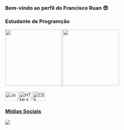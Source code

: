 ### Bem-vindo ao perfil do Francisco Ruan 😎

### Estudante de Programção

  <div>
    <a href="http://github.com/github">
    <img height="180em" src="https://github-readme-stats.vercel.app/api?username=franciscoruan&show_icons=true&theme=midnight-purple&include_all_commits=true&count_private=true"/>
    <img height="180em" src="https://github-readme-stats.vercel.app/api/top-langs/?username=franciscoruan&layout=compact""https://github.com/anuraghazra/github-readme-stats"/>
  </div>
  
  
  <div style="display: inline_block"><br>
    <img align="center" alt="Js" height="30" width="40" src="https://cdn.jsdelivr.net/gh/devicons/devicon/icons/javascript/javascript-original.svg">
    <img align="center" alt="HTML5" height="30" width="40" src="https://cdn.jsdelivr.net/gh/devicons/devicon/icons/html5/html5-original.svg">
    <img align="center" alt="CSS" height="30" width="40" src="https://cdn.jsdelivr.net/gh/devicons/devicon/icons/css3/css3-original.svg">
  </div>
  
  ### Mídias Sociais
  
  <div>
    <a href="https://steamcommunity.com/id/steamjokerghost/" target="_blank"><img src="https://img.shields.io/badge/Steam-000000?style=for-the-badge&logo=steam&logoColor=white" target=_"blank"></a>
